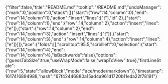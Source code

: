 {"filter":false,"title":"README.md","tooltip":"/README.md","undoManager":{"mark":0,"position":0,"stack":[[{"start":{"row":14,"column":0},"end":{"row":14,"column":1},"action":"insert","lines":["t"],"id":2},{"start":{"row":14,"column":1},"end":{"row":14,"column":2},"action":"insert","lines":["e"]},{"start":{"row":14,"column":2},"end":{"row":14,"column":3},"action":"insert","lines":["t"]},{"start":{"row":14,"column":3},"end":{"row":14,"column":4},"action":"insert","lines":["e"]}]]},"ace":{"folds":[],"scrolltop":95.5,"scrollleft":0,"selection":{"start":{"row":14,"column":4},"end":{"row":14,"column":4},"isBackwards":false},"options":{"guessTabSize":true,"useWrapMode":false,"wrapToView":true},"firstLineState":{"row":5,"state":"allowBlock","mode":"ace/mode/markdown"}},"timestamp":1617416894988,"hash":"67f42446880a15ad4a961d1720b11eda22f78191"}